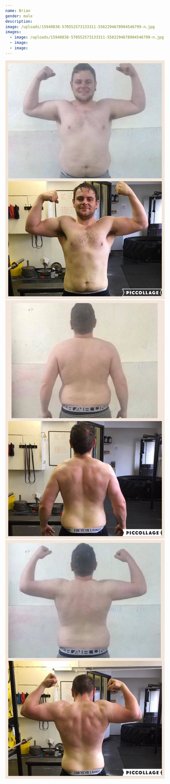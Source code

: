 ```yaml
---
name: Brian
gender: male
description:
image: /uploads/15940838-570552573133311-5582294678904546799-n.jpg
images:
  - image: /uploads/15940838-570552573133311-5582294678904546799-n.jpg
  - image:
  - image:
---
```



![](/uploads/versions/17883779-609486392573262-9024520976485956701-n---x----641-960x---.jpg)
<br>![](/uploads/versions/14915396-539064786282090-1372096753753481084-n---x----641-960x---.jpg)![](/uploads/versions/14720398-539064772948758-7038159804921370009-n---x----641-960x---.jpg)